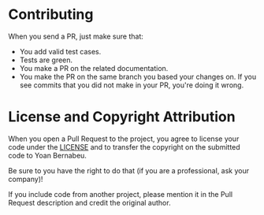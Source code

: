 # Contributing

When you send a PR, just make sure that:

* You add valid test cases.
* Tests are green.
* You make a PR on the related documentation.
* You make the PR on the same branch you based your changes on. If you see commits
  that you did not make in your PR, you're doing it wrong.

# License and Copyright Attribution

When you open a Pull Request to the project, you agree to license your code under the [LICENSE](LICENSE)
and to transfer the copyright on the submitted code to Yoan Bernabeu.

Be sure to you have the right to do that (if you are a professional, ask your company)!

If you include code from another project, please mention it in the Pull Request description and credit the original author.

